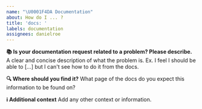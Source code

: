 ```yaml
---
name: "\U0001F4DA Documentation"
about: How do I ... ?
title: 'docs: '
labels: documentation
assignees: danielroe
---
```


**📚 Is your documentation request related to a problem? Please describe.**
A clear and concise description of what the problem is. Ex. I feel I should be able to [...] but I can't see how to do it from the docs.

**🔍 Where should you find it?**
What page of the docs do you expect this information to be found on?

**ℹ️ Additional context**
Add any other context or information.
